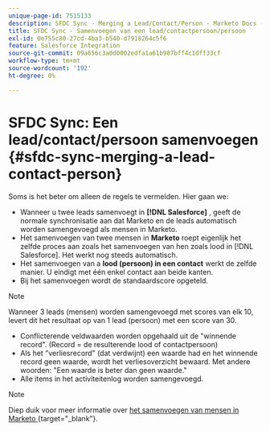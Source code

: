```yaml
---
unique-page-id: 7515133
description: SFDC Sync - Merging a Lead/Contact/Person - Marketo Docs - Productdocumentatie
title: SFDC Sync - Samenvoegen van een lead/contactpersoon/persoon
exl-id: 0e755c80-27cd-4ba3-b540-d7918264c5f6
feature: Salesforce Integration
source-git-commit: 09a656c3a0d0002edfa1a61b987bff4c1dff33cf
workflow-type: tm+mt
source-wordcount: '192'
ht-degree: 0%

---
```


# SFDC Sync: Een lead/contact/persoon samenvoegen {#sfdc-sync-merging-a-lead-contact-person}

Soms is het beter om alleen de regels te vermelden. Hier gaan we:

* Wanneer u twee leads samenvoegt in **[!DNL Salesforce]** , geeft de normale synchronisatie aan dat Marketo en de leads automatisch worden samengevoegd als mensen in Marketo.
* Het samenvoegen van twee mensen in **Marketo** roept eigenlijk het zelfde proces aan zoals het samenvoegen van hen zoals lood in [!DNL Salesforce]. Het werkt nog steeds automatisch.
* Het samenvoegen van a **lood (persoon) in een contact** werkt de zelfde manier. U eindigt met één enkel contact aan beide kanten.
* Bij het samenvoegen wordt de standaardscore opgeteld.

>[!NOTE]
>
>Wanneer 3 leads (mensen) worden samengevoegd met scores van elk 10, levert dit het resultaat op van 1 lead (persoon) met een score van 30.

* Conflicterende veldwaarden worden opgehaald uit de &quot;winnende record&quot;. (Record = de resulterende lood of contactpersoon)
* Als het &quot;verliesrecord&quot; (dat verdwijnt) een waarde had en het winnende record geen waarde, wordt het verliesoverzicht bewaard. Met andere woorden: &quot;Een waarde is beter dan geen waarde.&quot;
* Alle items in het activiteitenlog worden samengevoegd.

>[!NOTE]
>
>Diep duik voor meer informatie over [ het samenvoegen van mensen in Marketo ](/help/marketo/product-docs/core-marketo-concepts/smart-lists-and-static-lists/managing-people-in-smart-lists/find-and-merge-duplicate-people.md){target="_blank"}.
